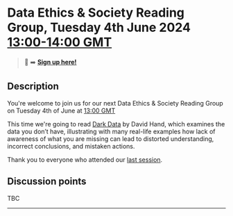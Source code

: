 # Data Ethics & Society Reading Group, Tuesday 4th June 2024 [13:00-14:00 GMT](https://www.timeanddate.com/worldclock/fixedtime.html?msg=Dark+Data&iso=20240604T13&p1=136&ah=1)

> 📝 :arrow_right: [**Sign up here!**](https://app.tickettailor.com/events/dataethics/1193123/r/github)

## Description

You're welcome to join us for our next Data Ethics & Society Reading Group on Tuesday 4th of June at [13:00 GMT](https://www.timeanddate.com/worldclock/fixedtime.html?msg=Dark+Data&iso=20240604T13&p1=136&ah=1)

This time we're going to read [Dark Data](https://darkdata.website/) by David Hand, which examines the data you don’t have, illustrating with many real-life examples how lack of awareness of what you are missing can lead to distorted understanding, incorrect conclusions, and mistaken actions.

Thank you to everyone who attended our [last session](../2023/02-24-session.md).

## Discussion points

TBC

---

<!--

## Meeting notes

### Who came
Number of people: ??

-->
